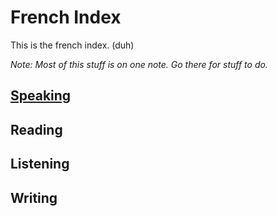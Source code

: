 # French Index
This is the french index. (duh)

*Note: Most of this stuff is on one note. Go there for stuff to do.*

## [Speaking](Speaking.md)

## Reading

## Listening

## Writing


